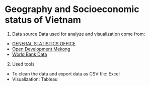 # Geography and Socioeconomic status of Vietnam


1. Data source
Data used for analyze and visualization come from:
- [GENERAL STATISTICS OFFICE](https://www.gso.gov.vn/en/homepage/)
- [Open Development Mekong](https://data.opendevelopmentmekong.net/dataset/)
- [World Bank Data](https://data.worldbank.org/)

2. Used tools
- To clean the data and export data as CSV file: Excel
- Visualization: Tableau
